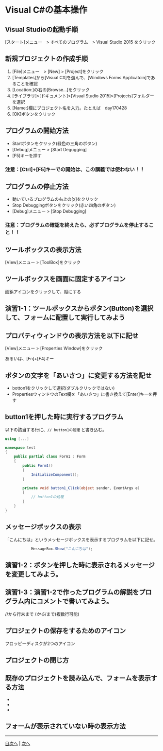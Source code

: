 # Visual C#の基本操作
## Visual Studioの起動手順
[スタート]メニュー　> すべてのプログラム　> Visual Studio 2015 をクリック


## 新規プロジェクトの作成手順
1.	 [File]メニュー　> [New] > [Project]をクリック
2.	 [Templates]から[Visual C#]を選んで、[Windows Forms Applicatoin]であることを確認
3.	 [Location:]の右の[Browse...]をクリック
4.	 [ライブラリ]>[ドキュメント]>[Visual Studio 2015]>[Projects]フォルダーを選択
5.	 [Name:]欄にプロジェクト名を入力。たとえば　day170428
6.	 [OK]ボタンをクリック

## プログラムの開始方法
- Startボタンをクリック(緑色の三角のボタン)
- [Debug]メニュー > [Start Degugging]
- [F5]キーを押す

### 注意：[Ctrl]+[F5]キーでの開始は、この講義では使わない！！

## プログラムの停止方法
- 動いているプログラムの右上の[x]をクリック
- Stop Debuggingボタンをクリック(赤い四角のボタン)
- [Debug]メニュー > [Stop Debugging]

### 注意：プログラムの確認を終えたら、必ずプログラムを停止すること！！

## ツールボックスの表示方法
[View]メニュー > [ToolBox]をクリック


## ツールボックスを画面に固定するアイコン
画鋲アイコンをクリックして、縦にする


## 演習1-1：ツールボックスからボタン(Button)を選択して、フォームに配置して実行してみよう



## プロパティウィンドウの表示方法を以下に記せ
[View]メニュー > [Properties Window]をクリック

あるいは、[Fn]+[F4]キー

## ボタンの文字を「あいさつ」に変更する方法を記せ
- botton1をクリックして選択(ダブルクリックではない)
- PropertiesウィンドウのText欄を「あいさつ」に書き換えて[Enter]キーを押す

## button1を押した時に実行するプログラム
以下の該当する行に、`// button1の処理` と書き込む。

```cs
using [...]

namespace test
{
    public partial class Form1 : Form
    {
        public Form1()
        {
            InitializeComponent();
        }

        private void button1_Click(object sender, EventArgs e)
        {
            // button1の処理
        }
    }
}
```

## メッセージボックスの表示
「こんにちは」というメッセージボックスを表示するプログラムを以下に記せ。

```cs
            MessageBox.Show("こんにちは");
```

## 演習1-2：ボタンを押した時に表示されるメッセージを変更してみよう。



## 演習1-3：演習1-2で作ったプログラムの解説をプログラム内にコメントで書いてみよう。
//から行末まで
/*から*/まで(複数行可能)

## プロジェクトの保存をするためのアイコン
フロッピーディスクが2つのアイコン


## プロジェクトの閉じ方



## 既存のプロジェクトを読み込んで、フォームを表示する方法
-
-
-

## フォームが表示されていない時の表示方法



---

[目次へ](README.md#%E7%9B%AE%E6%AC%A1) | [次へ](README.md#%E3%83%97%E3%83%AD%E3%82%B0%E3%83%A9%E3%83%9F%E3%83%B3%E3%82%B0%E3%81%AE%E8%82%9D)
